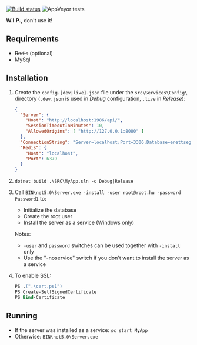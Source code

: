 ﻿[![Build status](https://ci.appveyor.com/api/projects/status/nbuhmb49fu7mtvfd/branch/master?svg=true)](https://ci.appveyor.com/project/Sholtee/rpc-boilerplate/branch/master) ![AppVeyor tests](https://img.shields.io/appveyor/tests/sholtee/rpc-boilerplate)

**W.I.P.**, don't use it!

## Requirements
- ~~Redis~~ (optional) 
- MySql

## Installation
1. Create the `config.[dev|live].json` file under the `src\Services\Config\` directory (`.dev.json` is used in *Debug* configuration, `.live` in *Release*):
	```json
	{
      "Server": {
        "Host": "http://localhost:1986/api/",
        "SessionTimeoutInMinutes": 10,
        "AllowedOrigins": [ "http://127.0.0.1:8080" ]
      },
	  "ConnectionString": "Server=localhost;Port=3306;Database=erettsegi;UId=root;PWd=cica",
	  "Redis": {
		"Host": "localhost",
		"Port": 6379
	  }
	}
	```
2. `dotnet build .\SRC\MyApp.sln -c Debug|Release`
3. Call `BIN\net5.0\Server.exe -install -user root@root.hu -password Password1` to:
	- Initialize the database
	- Create the root user
	- Install the server as a service (Windows only)
	
	Notes: 
	- `-user` and `password` switches can be used together with `-install` only
	- Use the "-noservice" switch if you don't want to install the server as a service
4. To enable SSL:
   ```ps
   PS .(".\cert.ps1")
   PS Create-SelfSignedCertificate
   PS Bind-Certificate
   ```

## Running
- If the server was installed as a service: `sc start MyApp`
- Otherwise: `BIN\net5.0\Server.exe`